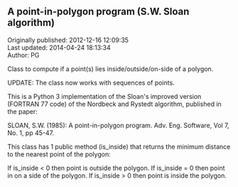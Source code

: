 ## A point-in-polygon program (S.W. Sloan algorithm)  
Originally published: 2012-12-16 12:09:35  
Last updated: 2014-04-24 18:13:34  
Author: PG   
  
Class to compute if a point(s) lies inside/outside/on-side of a polygon.

UPDATE: The class now works with sequences of points.


This is a Python 3 implementation of the Sloan's improved version (FORTRAN 77 code) of the Nordbeck and Rystedt algorithm, published in the paper:

SLOAN, S.W. (1985): A point-in-polygon program. Adv. Eng. Software, Vol 7, No. 1, pp 45-47.

This class has 1 public method (is_inside) that returns the minimum distance to the nearest point of the polygon:

If is_inside < 0 then point is outside the polygon.
If is_inside = 0 then point in on a side of the polygon.
If is_inside > 0 then point is inside the polygon.